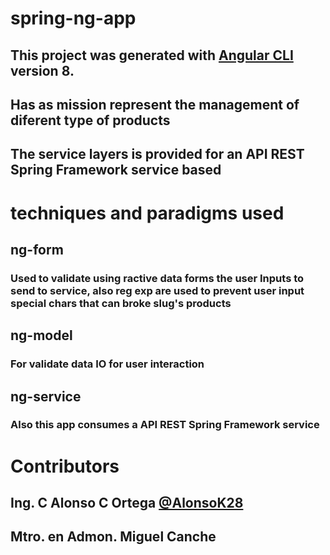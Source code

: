 # spring-ng-app

## This project was generated with [Angular CLI](https://github.com/angular/angular-cli) version 8.
## Has as mission represent the management of diferent type of products
## The service layers is provided for an API REST Spring Framework service based

# techniques and paradigms used

## ng-form
### Used to validate using ractive data forms the user Inputs to send to service, also reg exp are used to prevent user input special chars that can broke slug's products

## ng-model
### For validate data IO for user interaction

## ng-service
### Also this app consumes a API REST Spring Framework service

# Contributors
## Ing. C Alonso C Ortega [@AlonsoK28](https://github.com/AlonsoK28)
## Mtro. en Admon. Miguel Canche